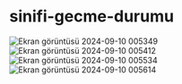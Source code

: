 # sinifi-gecme-durumu
![Ekran görüntüsü 2024-09-10 005349](https://github.com/user-attachments/assets/82db23a0-9f60-4b05-aa48-2aaed4e54c10)
![Ekran görüntüsü 2024-09-10 005412](https://github.com/user-attachments/assets/3c496322-9da8-4923-b28d-f710889bfa3b)
![Ekran görüntüsü 2024-09-10 005534](https://github.com/user-attachments/assets/b332005b-0452-47fc-a0da-8ca4d150d17a)
![Ekran görüntüsü 2024-09-10 005614](https://github.com/user-attachments/assets/89707f2e-a801-4ef3-adb5-f8b31c6c2ae2)
